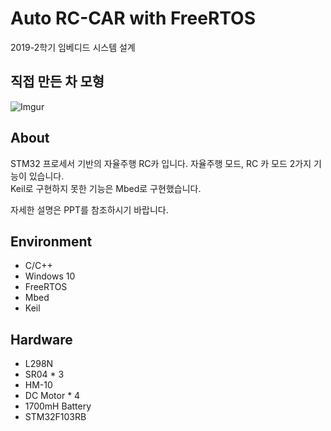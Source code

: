 <!-- Item Manager -->
# Auto RC-CAR with FreeRTOS
2019-2학기 임베디드 시스템 설계

<!-- ABOUT THE PROJECT -->
## 직접 만든 차 모형

![Imgur](https://i.imgur.com/WvcCPk8.jpg)


## About

STM32 프로세서 기반의 자율주행 RC카 입니다. 자율주행 모드, RC 카 모드 2가지 기능이 있습니다.
</br>
Keil로 구현하지 못한 기능은 Mbed로 구현했습니다.

자세한 설명은 PPT를 참조하시기 바랍니다.

<!-- Environment -->
## Environment
* C/C++
* Windows 10
* FreeRTOS
* Mbed
* Keil

## Hardware
* L298N
* SR04 * 3
* HM-10
* DC Motor * 4
* 1700mH Battery
* STM32F103RB
